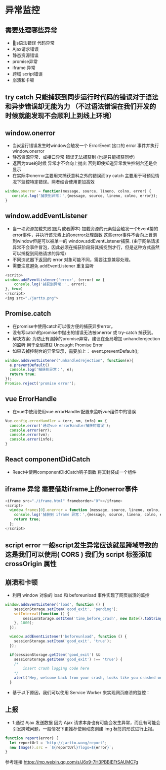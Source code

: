 # 异常监控

## 需要处理哪些异常

- js语法错误 代码异常
- Ajax请求错误
- 静态资源错误
- promise异常
- iframe 异常
- 跨域 script错误
- 崩溃和卡顿

## try catch 只能捕获到同步运行时代码的错误对于语法和异步错误却无能为力 （不过语法错误在我们开发的时候就能发现不会顺利上到线上环境）

## window.onerror

- 当js运行错误发生时window会触发一个 ErrorEvent 接口的 error 事件并执行window.onerror
- 静态资源异常、或接口异常 错误无法捕获到 (也是只能捕获同步)
- 返回为true的时候 异常才不会向上抛出 否则即使知道异常发生控制台还是会显示
- 在实际中onerror主要用来捕获意料之外的错误而try catch 主要用于可预见情况下监控特定错误。两者结合使用更加高效

```js
window.onerror = function(message, source, lineno, colno, error) {
   console.log('捕获到异常：',{message, source, lineno, colno, error});
}
```

## window.addEventListener

- 当一项资源加载失败(图片或者脚本) 加载资源的元素就会触发一个Event接的error事件，并执行该元素上的onerror处理函数 这些error事件不会向上冒泡到window但是可以被单一的
window.addEventListener捕获. (由于网络请求异常不会事件冒泡，因此必须在捕获阶段将其捕捉到才行，但是这种方式虽然可以捕捉到网络请求的异常)
- 不同浏览器下返回的 error 对象可能不同，需要注意兼容处理。
- 需要注意避免 addEventListener 重复监听

```js
<scritp>
window.addEventListener('error', (error) => {
    console.log('捕获到异常：', error);
}, true)
</script>
<img src="./jartto.png">
```

## Promise.catch

- 在promise中使用catch可以很方便的捕获异步error。
- 没有写catch的promise中抛出的错误无法被onerror 或 try-catch 捕获到。
- 解决方案: 为防止有漏掉的promise异常，建议在全局增加 unhandlerejection的监听 用于全局捕获 Uncaught Promise Error
- 如果去掉控制台的异常显示，需要加上： event.preventDefault();

```js
window.addEventListener("unhandledrejection", function(e){
  e.preventDefault()
  console.log('捕获到异常：', e);
  return true;
});
Promise.reject('promise error');
```

## vue ErrorHandle

- 在vue中使用使用vue.errorHandler配置来监听vue组件中的错误

```js
Vue.config.errorHandler = (err, vm, info) => {
  console.error('通过vue errorHandler捕获的错误');
  console.error(err);
  console.error(vm);
  console.error(info);
}
```

## React componentDidCatch

- React中使用componentDidCatch钩子函数 将其封装成一个组件

## iframe 异常 需要借助iframe上的onerror事件

```js
<iframe src="./iframe.html" frameborder="0"></iframe>
<script>
  window.frames[0].onerror = function (message, source, lineno, colno, error) {
    console.log('捕获到 iframe 异常：',{message, source, lineno, colno, error});
    return true;
  };
</script>
```

## script error 一般script发生异常应该就是跨域导致的 这是我们可以使用( CORS ) 我们为 script 标签添加 crossOrigin 属性

## 崩溃和卡顿

- 利用 window 对象的 load 和 beforeunload 事件实现了网页崩溃的监控

```js
window.addEventListener('load', function () {
    sessionStorage.setItem('good_exit', 'pending');
    setInterval(function () {
        sessionStorage.setItem('time_before_crash', new Date().toString());
    }, 1000);
  });

  window.addEventListener('beforeunload', function () {
    sessionStorage.setItem('good_exit', 'true');
  });

  if(sessionStorage.getItem('good_exit') &&
    sessionStorage.getItem('good_exit') !== 'true') {
    /*
        insert crash logging code here
    */
    alert('Hey, welcome back from your crash, looks like you crashed on: ' + sessionStorage.getItem('time_before_crash'));
  }
```

- 基于以下原因，我们可以使用 Service Worker 来实现网页崩溃的监控：

## 上报

- 1.通过 Ajax 发送数据 因为 Ajax 请求本身也有可能会发生异常，而且有可能会引发跨域问题，一般情况下更推荐使用动态创建 img 标签的形式进行上报。

```js
function report(error) {
  let reportUrl = 'http://jartto.wang/report';
  new Image().src = `${reportUrl}?logs=${error}`;
}
```

参考连接 <https://mp.weixin.qq.com/s/J6x9-7H3PBBIEFtSAUMC7g>
